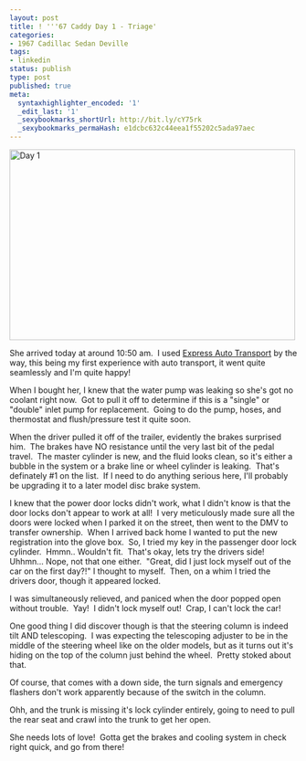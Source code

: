 ```yaml
---
layout: post
title: ! '''67 Caddy Day 1 - Triage'
categories:
- 1967 Cadillac Sedan Deville
tags:
- linkedin
status: publish
type: post
published: true
meta:
  syntaxhighlighter_encoded: '1'
  _edit_last: '1'
  _sexybookmarks_shortUrl: http://bit.ly/cY75rk
  _sexybookmarks_permaHash: e1dcbc632c44eea1f55202c5ada97aec
---
```

<img src="http://farm4.static.flickr.com/3568/3595435555_174acd7282.jpg" width="500" height="334" alt="Day 1" />

She arrived today at around 10:50 am.  I used <a href="http://www.theexpressauto.com/">Express Auto Transport</a> by the way, this being my first experience with auto transport, it went quite seamlessly and I'm quite happy!

When I bought her, I knew that the water pump was leaking so she's got no coolant right now.  Got to pull it off to determine if this is a "single" or "double" inlet pump for replacement.  Going to do the pump, hoses, and thermostat and flush/pressure test it quite soon.

When the driver pulled it off of the trailer, evidently the brakes surprised him.  The brakes have NO resistance until the very last bit of the pedal travel.  The master cylinder is new, and the fluid looks clean, so it's either a bubble in the system or a brake line or wheel cylinder is leaking.  That's definately #1 on the list.  If I need to do anything serious here, I'll probably be upgrading it to a later model disc brake system.

I knew that the power door locks didn't work, what I didn't know is that the door locks don't appear to work at all!  I very meticulously made sure all the doors were locked when I parked it on the street, then went to the DMV to transfer ownership.  When I arrived back home I wanted to put the new registration into the glove box.  So, I tried my key in the passenger door lock cylinder.  Hmmn.. Wouldn't fit.  That's okay, lets try the drivers side!  Uhhmn... Nope, not that one either.  "Great, did I just lock myself out of the car on the first day?!" I thought to myself.  Then, on a whim I tried the drivers door, though it appeared locked.

I was simultaneously relieved, and paniced when the door popped open without trouble.  Yay!  I didn't lock myself out!  Crap, I can't lock the car!

One good thing I did discover though is that the steering column is indeed tilt AND telescoping.  I was expecting the telescoping adjuster to be in the middle of the steering wheel like on the older models, but as it turns out it's hiding on the top of the column just behind the wheel.  Pretty stoked about that.

Of course, that comes with a down side, the turn signals and emergency flashers don't work apparently because of the switch in the column.

Ohh, and the trunk is missing it's lock cylinder entirely, going to need to pull the rear seat and crawl into the trunk to get her open.

She needs lots of love!  Gotta get the brakes and cooling system in check right quick, and go from there!
